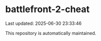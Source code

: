 # battlefront-2-cheat

Last updated: 2025-06-30 23:33:46

This repository is automatically maintained.

